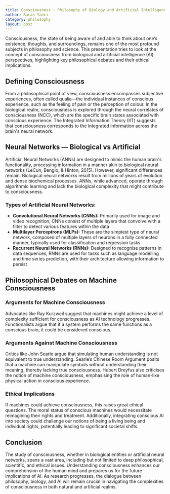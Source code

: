 ```yaml
---
title: Consciousness - Philosophy of Biology and Artificial Intelligence  
author: Baran Yanci
category: philosophy
layout: post
---
```


Consciousness, the state of being aware of and able to think about one’s existence, thoughts, and surroundings, remains one of the most profound subjects in philosophy and science. This presentation tries to look at the concept of consciousness from biological and artificial intelligence (AI) perspectives, highlighting key philosophical debates and their ethical implications.

## Defining Consciousness  
From a philosophical point of view, consciousness encompasses subjective experiences, often called qualia—the individual instances of conscious experience, such as the feeling of pain or the perception of colour. In the biological realm, consciousness is explored through the neural correlates of consciousness (NCC), which are the specific brain states associated with conscious experience. The Integrated Information Theory (IIT) suggests that consciousness corresponds to the integrated information across the brain's neural network.

## Neural Networks — Biological vs Artificial  
Artificial Neural Networks (ANNs) are designed to mimic the human brain's functionality, processing information in a manner akin to biological neural networks (LeCun, Bengio, & Hinton, 2015). However, significant differences remain. Biological neural networks result from millions of years of evolution and dense biochemical processes. ANNs, while advanced, operate through algorithmic learning and lack the biological complexity that might contribute to consciousness.

### Types of Artificial Neural Networks:
 - **Convolutional Neural Networks (CNNs):** Primarily used for image and video recognition, CNNs consist of multiple layers that convolve with a filter to detect various features within the data
 - **Multilayer Perceptrons (MLPs):** These are the simplest type of neural network, composed of multiple layers of neurons in a fully connected manner, typically used for classification and regression tasks
 - **Recurrent Neural Networks (RNNs):** Designed to recognise patterns in data sequences, RNNs are used for tasks such as language modelling and time series prediction, with their architecture allowing information to persist

## Philosophical Debates on Machine Consciousness  

### Arguments for Machine Consciousness 
Advocates like Ray Kurzweil suggest that machines might achieve a level of complexity sufficient for consciousness as AI technology progresses. Functionalists argue that if a system performs the same functions as a conscious brain, it could be considered conscious.

### Arguments Against Machine Consciousness
Critics like John Searle argue that simulating human understanding is not equivalent to true understanding. Searle’s Chinese Room Argument posits that a machine can manipulate symbols without understanding their meaning, thereby lacking true consciousness. Hubert Dreyfus also criticises the notion of machine consciousness, emphasising the role of human-like physical action in conscious experience.

### Ethical Implications  
If machines could achieve consciousness, this raises great ethical questions. The moral status of conscious machines would necessitate reimagining their rights and treatment. Additionally, integrating conscious AI into society could challenge our notions of being a living being and individual rights, potentially leading to significant societal shifts.

## Conclusion  
The study of consciousness, whether in biological entities or artificial neural networks, spans a vast area, including but not limited to deep philosophical, scientific, and ethical issues. Understanding consciousness enhances our comprehension of the human mind and prepares us for the future implications of AI. As research progresses, the dialogue between philosophy, biology, and AI will remain crucial in navigating the complexities of consciousness in both natural and artificial realms.

